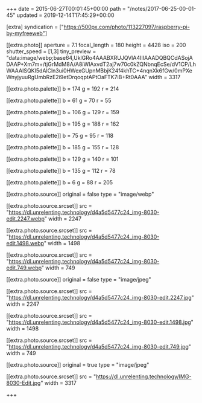 +++
date = 2015-06-27T00:01:45+00:00
path = "/notes/2017-06-25-00-01-45"
updated = 2019-12-14T17:45:29+00:00

[extra]
syndication = ["https://500px.com/photo/113227097/raspberry-pi-by-myfreeweb"]

[[extra.photo]]
aperture = 7.1
focal_length = 180
height = 4428
iso = 200
shutter_speed = [1,3]
tiny_preview = "data:image/webp;base64,UklGRo4AAABXRUJQVlA4IIIAAADQBQCdASojADAAP+Xm7m+/tjGrMdM8A/A8iWIAxvdT2aj7w70c0kZQNbnqEcSe/dV1CP/LhWAAAISQKI5dAlCln3ui0HWexGUpnMBbjK24f4khTC+4nqnXk6fGw/0mPXeWnyjyuuRgUmbRzE2i9etDrqoqptAPtOaFTK7iB+Rt0AAA"
width = 3317

[[extra.photo.palette]]
b = 174
g = 192
r = 214

[[extra.photo.palette]]
b = 61
g = 70
r = 55

[[extra.photo.palette]]
b = 106
g = 129
r = 159

[[extra.photo.palette]]
b = 195
g = 188
r = 162

[[extra.photo.palette]]
b = 75
g = 95
r = 118

[[extra.photo.palette]]
b = 185
g = 155
r = 128

[[extra.photo.palette]]
b = 129
g = 140
r = 101

[[extra.photo.palette]]
b = 135
g = 112
r = 78

[[extra.photo.palette]]
b = 6
g = 88
r = 205

[[extra.photo.source]]
original = false
type = "image/webp"

[[extra.photo.source.srcset]]
src = "https://dl.unrelenting.technology/d4a5d5477c24_img-8030-edit.2247.webp"
width = 2247

[[extra.photo.source.srcset]]
src = "https://dl.unrelenting.technology/d4a5d5477c24_img-8030-edit.1498.webp"
width = 1498

[[extra.photo.source.srcset]]
src = "https://dl.unrelenting.technology/d4a5d5477c24_img-8030-edit.749.webp"
width = 749

[[extra.photo.source]]
original = false
type = "image/jpeg"

[[extra.photo.source.srcset]]
src = "https://dl.unrelenting.technology/d4a5d5477c24_img-8030-edit.2247.jpg"
width = 2247

[[extra.photo.source.srcset]]
src = "https://dl.unrelenting.technology/d4a5d5477c24_img-8030-edit.1498.jpg"
width = 1498

[[extra.photo.source.srcset]]
src = "https://dl.unrelenting.technology/d4a5d5477c24_img-8030-edit.749.jpg"
width = 749

[[extra.photo.source]]
original = true
type = "image/jpeg"

[[extra.photo.source.srcset]]
src = "https://dl.unrelenting.technology/IMG-8030-Edit.jpg"
width = 3317

+++

